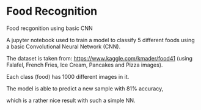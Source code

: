 # Food Recognition
 Food recgonition using basic CNN
 

A jupyter notebook used to train a model to classify 5 different foods using a basic Convolutional Neural Network (CNN).

The dataset is taken from: https://www.kaggle.com/kmader/food41 (using Falafel, French Fries, Ice Cream, Pancakes and Pizza images).

Each class (food) has 1000 different images in it.


The model is able to predict a new sample with 81% accuracy,

which is a rather nice result with such a simple NN.
